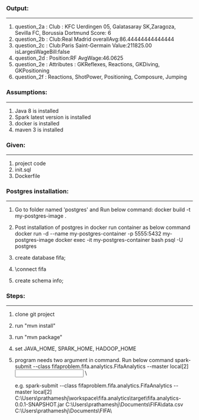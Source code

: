 ### Output:
***
1. question_2a : Club : KFC Uerdingen 05, Galatasaray SK,Zaragoza, Sevilla FC, Borussia Dortmund
                 Score: 6
2. question_2b : Club:Real Madrid
		 overallAvg:86.44444444444444
3. question_2c : Club:Paris Saint-Germain
		 Value:211825.00
		 isLargesWageBill:false
4. question_2d : Position:RF
		 AvgWage:46.0625
5. question_2e : Attributes : GKReflexes, Reactions, GKDiving, GKPositioning
6. question_2f : Reactions, ShotPower, Positioning, Composure, Jumping

### Assumptions:
***
1. Java 8 is installed
2. Spark latest version is installed
3. docker is installed
4. maven 3 is installed

### Given:
***
1. project code 
2. init.sql
3. Dockerfile

### Postgres installation:
***
1. Go to folder named 'postgres' and Run below command:
	docker build -t my-postgres-image .
	
2. Post installation of postgres in docker run container as below command	
	docker run -d --name my-postgres-container -p 5555:5432 my-postgres-image
	docker exec -it my-postgres-container bash
	psql -U postgres
	
3. create database fifa;
4. \connect fifa
5. create schema info;

### Steps:
***
1. clone git project
2. run "mvn install"
3. run "mvn package"
4. set JAVA_HOME, SPARK_HOME, HADOOP_HOME
5. program needs two argument in command. Run below command
	spark-submit --class fifaproblem.fifa.analytics.FifaAnalytics --master local[2] <path of jar file> <input file path> <output folde path>\
	
	e.g. 
	spark-submit --class fifaproblem.fifa.analytics.FifaAnalytics --master local[2] C:\Users\prathameshj\workspace\fifa.analytics\target\fifa.analytics-0.0.1-SNAPSHOT.jar C:\Users\prathameshj\Documents\FIFA\data.csv C:\Users\prathameshj\Documents\FIFA\


